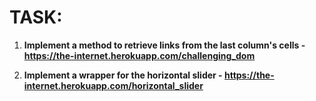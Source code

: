 # TASK:

1) **Implement a method to retrieve links from the last column's cells - https://the-internet.herokuapp.com/challenging_dom**

2) **Implement a wrapper for the horizontal slider - https://the-internet.herokuapp.com/horizontal_slider**
